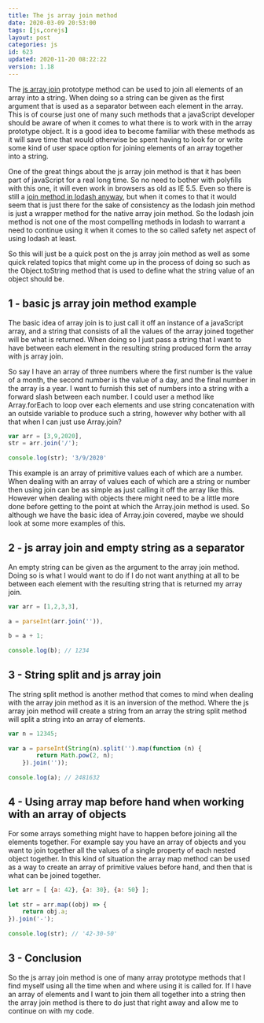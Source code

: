 ```yaml
---
title: The js array join method
date: 2020-03-09 20:53:00
tags: [js,corejs]
layout: post
categories: js
id: 623
updated: 2020-11-20 08:22:22
version: 1.18
---
```


The [js array join](https://developer.mozilla.org/en-US/docs/Web/JavaScript/Reference/Global_Objects/Array/join) prototype method can be used to join all elements of an array into a string. When doing so a string can be given as the first argument that is used as a separator between each element in the array. This is of course just one of many such methods that a javaScript developer should be aware of when it comes to what there is to work with in the array prototype object. It is a good idea to become familiar with these methods as it will save time that would otherwise be spent having to look for or write some kind of user space option for joining elements of an array together into a string.

One of the great things about the js array join method is that it has been part of javaScript for a real long time. So no need to bother with polyfills with this one, it will even work in browsers as old as IE 5.5. Even so there is still a [join method in lodash anyway](/2018/08/11/lodash_join/), but when it comes to that it would seem that is just there for the sake of consistency as the lodash join method is just a wrapper method for the native array join method. So the lodash join method is not one of the most compelling methods in lodash to warrant a need to continue using it when it comes to the so called safety net aspect of using lodash at least.

So this will just be a quick post on the js array join method as well as some quick related topics that might come up in the process of doing so such as the Object.toString method that is used to define what the string value of an object should be.

<!-- more -->

## 1 - basic js array join method example

The basic idea of array join is to just call it off an instance of a javaScript array, and a string that consists of all the values of the array joined together will be what is returned. When doing so I just pass a string that I want to have between each element in the resulting string produced form the array with js array join.

So say I have an array of three numbers where the first number is the value of a month, the second number is the value of a day, and the final number in the array is a year. I want to furnish this set of numbers into a string with a forward slash between each number. I could user a method like Array.forEach to loop over each elements and use string concatenation with an outside variable to produce such a string, however why bother with all that when I can just use Array.join?

```js
var arr = [3,9,2020],
str = arr.join('/');
 
console.log(str); '3/9/2020'
```

This example is an array of primitive values each of which are a number. When dealing with an array of values each of which are a string or number then using join can be as simple as just calling it off the array like this. However when dealing with objects there might need to be a little more done before getting to the point at which the Array.join method is used. So although we have the basic idea of Array.join covered, maybe we should look at some more examples of this.

## 2 - js array join and empty string as a separator

An empty string can be given as the argument to the array join method. Doing so is what I would want to do if I do not want anything at all to be between each element with the resulting string that is returned my array join.

```js
var arr = [1,2,3,3],
 
a = parseInt(arr.join('')),
 
b = a + 1;
 
console.log(b); // 1234
```

## 3 - String split and js array join

The string split method is another method that comes to mind when dealing with the array join method as it is an inversion of the method. Where the js array join method will create a string from an array the string split method will split a string into an array of elements.

```js
var n = 12345;
 
var a = parseInt(String(n).split('').map(function (n) {
        return Math.pow(2, n);
    }).join(''));
 
console.log(a); // 2481632
```

## 4 - Using array map before hand when working with an array of objects

For some arrays something might have to happen before joining all the elements together. For example say you have an array of objects and you want to join together all the values of a single property of each nested object together. In this kind of situation the array map method can be used as a way to create an array of primitive values before hand, and then that is what can be joined together.

```js
let arr = [ {a: 42}, {a: 30}, {a: 50} ];
 
let str = arr.map((obj) => {
    return obj.a;
}).join('-');
 
console.log(str); // '42-30-50'
```

## 3 - Conclusion

So the js array join method is one of many array prototype methods that I find myself using all the time when and where using it is called for. If I have an array of elements and I want to join them all together into a string then the array join method is there to do just that right away and allow me to continue on with my code.